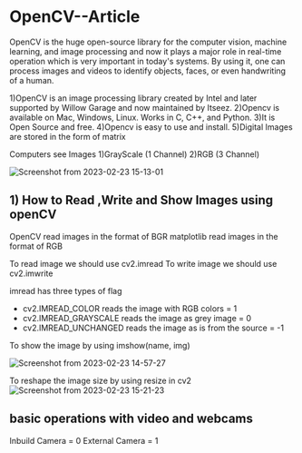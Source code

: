# OpenCV--Article


OpenCV is the huge open-source library for the computer vision, machine learning, and image processing and now it plays a major role in real-time operation which is very important in today's systems. By using it, one can process images and videos to identify objects, faces, or even handwriting of a human.

1)OpenCV is an image processing library created by Intel and later supported by Willow Garage and now maintained by Itseez.
2)Opencv is available on Mac, Windows, Linux. Works in C, C++, and Python.
3)It is Open Source and free.
4)Opencv is easy to use and install.
5)Digital Images are stored in the form of matrix

Computers see Images
   1)GrayScale (1 Channel)
   2)RGB (3 Channel)

![Screenshot from 2023-02-23 15-13-01](https://user-images.githubusercontent.com/64459769/220871658-889d4bf9-3e5c-43f9-a74e-061740e1ee5c.png)

<h2> 1) How to Read ,Write and Show Images using openCV </h2>

OpenCV read images in the format of  BGR
matplotlib read images in the format of RGB

To read image we should use cv2.imread 
To write image we should use cv2.imwrite

imread has three types of flag
  * cv2.IMREAD_COLOR reads the image with RGB colors = 1
  * cv2.IMREAD_GRAYSCALE reads the image as grey image = 0
  * cv2.IMREAD_UNCHANGED reads the image as is from the source = -1

To show the image by using imshow(name, img)

![Screenshot from 2023-02-23 14-57-27](https://user-images.githubusercontent.com/64459769/220868246-21dc85f5-27c6-463b-8093-966af2fddf17.png)

To reshape the image size by using resize in cv2
![Screenshot from 2023-02-23 15-21-23](https://user-images.githubusercontent.com/64459769/220873556-d0713e69-edbb-4122-8087-7c547201368c.png)



<h2>basic operations with video and webcams</h2>

Inbuild Camera = 0
External Camera = 1


